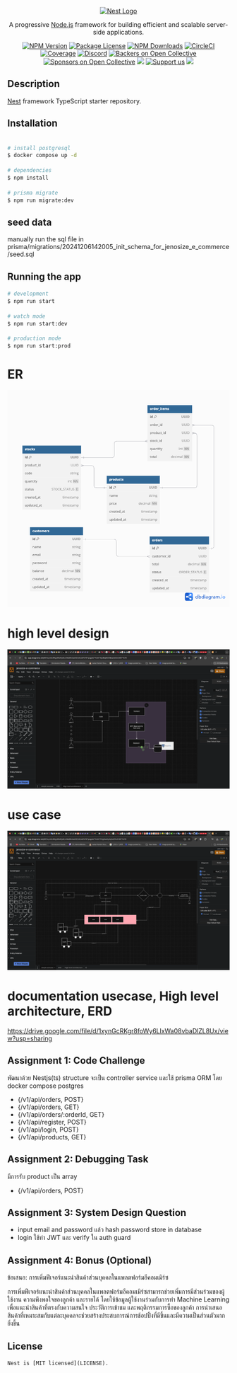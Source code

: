 <p align="center">
  <a href="http://nestjs.com/" target="blank"><img src="https://nestjs.com/img/logo-small.svg" width="200" alt="Nest Logo" /></a>
</p>

[circleci-image]: https://img.shields.io/circleci/build/github/nestjs/nest/master?token=abc123def456
[circleci-url]: https://circleci.com/gh/nestjs/nest

  <p align="center">A progressive <a href="http://nodejs.org" target="_blank">Node.js</a> framework for building efficient and scalable server-side applications.</p>
    <p align="center">
<a href="https://www.npmjs.com/~nestjscore" target="_blank"><img src="https://img.shields.io/npm/v/@nestjs/core.svg" alt="NPM Version" /></a>
<a href="https://www.npmjs.com/~nestjscore" target="_blank"><img src="https://img.shields.io/npm/l/@nestjs/core.svg" alt="Package License" /></a>
<a href="https://www.npmjs.com/~nestjscore" target="_blank"><img src="https://img.shields.io/npm/dm/@nestjs/common.svg" alt="NPM Downloads" /></a>
<a href="https://circleci.com/gh/nestjs/nest" target="_blank"><img src="https://img.shields.io/circleci/build/github/nestjs/nest/master" alt="CircleCI" /></a>
<a href="https://coveralls.io/github/nestjs/nest?branch=master" target="_blank"><img src="https://coveralls.io/repos/github/nestjs/nest/badge.svg?branch=master#9" alt="Coverage" /></a>
<a href="https://discord.gg/G7Qnnhy" target="_blank"><img src="https://img.shields.io/badge/discord-online-brightgreen.svg" alt="Discord"/></a>
<a href="https://opencollective.com/nest#backer" target="_blank"><img src="https://opencollective.com/nest/backers/badge.svg" alt="Backers on Open Collective" /></a>
<a href="https://opencollective.com/nest#sponsor" target="_blank"><img src="https://opencollective.com/nest/sponsors/badge.svg" alt="Sponsors on Open Collective" /></a>
  <a href="https://paypal.me/kamilmysliwiec" target="_blank"><img src="https://img.shields.io/badge/Donate-PayPal-ff3f59.svg"/></a>
    <a href="https://opencollective.com/nest#sponsor"  target="_blank"><img src="https://img.shields.io/badge/Support%20us-Open%20Collective-41B883.svg" alt="Support us"></a>
  <a href="https://twitter.com/nestframework" target="_blank"><img src="https://img.shields.io/twitter/follow/nestframework.svg?style=social&label=Follow"></a>
</p>
  <!--[![Backers on Open Collective](https://opencollective.com/nest/backers/badge.svg)](https://opencollective.com/nest#backer)
  [![Sponsors on Open Collective](https://opencollective.com/nest/sponsors/badge.svg)](https://opencollective.com/nest#sponsor)-->

## Description

[Nest](https://github.com/nestjs/nest) framework TypeScript starter repository.

## Installation

```bash

# install postgresql
$ docker compose up -d

# dependencies
$ npm install

# prisma migrate
$ npm run migrate:dev
```

## seed data

manually run the sql file in prisma/migrations/20241206142005_init_schema_for_jenosize_e_commerce/seed.sql

## Running the app

```bash
# development
$ npm run start

# watch mode
$ npm run start:dev

# production mode
$ npm run start:prod
```

# ER

![alt text](jenosize-e-commerce.png)

# high level design

![alt text](<Screenshot 2567-12-07 at 22.07.26.png>)

# use case

![alt text](<Screenshot 2567-12-07 at 22.10.04.png>)

# documentation usecase, High level architecture, ERD

https://drive.google.com/file/d/1xynGcRKgr8foWy6LlxWa08vbaDlZL8Ux/view?usp=sharing

## Assignment 1: Code Challenge

พัฒนาด้วย Nestjs(ts) structure จะเป็น controller service และใช้ prisma ORM โดย docker compose postgres

- {/v1/api/orders, POST}
- {/v1/api/orders, GET}
- {/v1/api/orders/:orderId, GET}
- {/v1/api/register, POST}
- {/v1/api/login, POST}
- {/v1/api/products, GET}

## Assignment 2: Debugging Task

มีการรับ product เป็น array

- {/v1/api/orders, POST}

## Assignment 3: System Design Question

- input email and password แล้ว hash password store in database
- login ใช้ท่า JWT และ verify ใน auth guard

## Assignment 4: Bonus (Optional)

ข้อเสนอ: การเพิ่มฟีเจอร์แนะนำสินค้าส่วนบุคคลในแพลตฟอร์มอีคอมเมิร์ซ

การเพิ่มฟีเจอร์แนะนำสินค้าส่วนบุคคลในแพลตฟอร์มอีคอมเมิร์ซสามารถช่วยเพิ่มการมีส่วนร่วมของผู้ใช้งาน ความพึงพอใจของลูกค้า และรายได้ โดยใช้ข้อมูลผู้ใช้งานร่วมกับการทำ Machine Learning เพื่อแนะนำสินค้าที่ตรงกับความสนใจ ประวัติการเข้าชม และพฤติกรรมการซื้อของลูกค้า การนำเสนอสินค้าที่เหมาะสมกับแต่ละบุคคลจะช่วยสร้างประสบการณ์การช้อปปิ้งที่ดีขึ้นและมีความเป็นส่วนตัวมากยิ่งขึ้น

## License

```
Nest is [MIT licensed](LICENSE).
```
